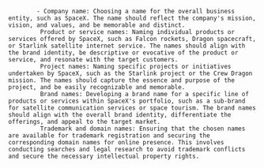 			- Company name: Choosing a name for the overall business entity, such as SpaceX. The name should reflect the company's mission, vision, and values, and be memorable and distinct.
			 Product or service names: Naming individual products or services offered by SpaceX, such as Falcon rockets, Dragon spacecraft, or Starlink satellite internet service. The names should align with the brand identity, be descriptive or evocative of the product or service, and resonate with the target customers.
			 Project names: Naming specific projects or initiatives undertaken by SpaceX, such as the Starlink project or the Crew Dragon mission. The names should capture the essence and purpose of the project, and be easily recognizable and memorable.
			 Brand names: Developing a brand name for a specific line of products or services within SpaceX's portfolio, such as a sub-brand for satellite communication services or space tourism. The brand names should align with the overall brand identity, differentiate the offerings, and appeal to the target market.
			 Trademark and domain names: Ensuring that the chosen names are available for trademark registration and securing the corresponding domain names for online presence. This involves conducting searches and legal research to avoid trademark conflicts and secure the necessary intellectual property rights.



